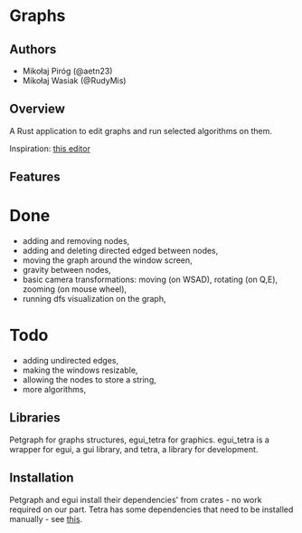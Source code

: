 # Graphs

## Authors
- Mikołaj Piróg (@aetn23)
- Mikołaj Wasiak (@RudyMis)

## Overview

A Rust application to edit graphs and run selected algorithms on them.

Inspiration: [this editor](https://csacademy.com/app/graph_editor/)

## Features

# Done
- adding and removing nodes,
- adding and deleting directed edged between nodes,
- moving the graph around the window screen,
- gravity between nodes,
- basic camera transformations: moving (on WSAD), rotating (on Q,E), zooming (on mouse wheel),
- running dfs visualization on the graph,

# Todo
- adding undirected edges,
- making the windows resizable,
- allowing the nodes to store a string,
- more algorithms,

## Libraries
Petgraph for graphs structures, egui_tetra for graphics. egui_tetra is a wrapper for
egui, a gui library, and tetra, a library for development.

## Installation
Petgraph and egui install their dependencies' from crates - no work required on our part.
Tetra has some dependencies that need to be installed manually - see [this](https://tetra.seventeencups.net/installation).